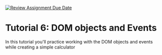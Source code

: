 [![Review Assignment Due Date](https://classroom.github.com/assets/deadline-readme-button-22041afd0340ce965d47ae6ef1cefeee28c7c493a6346c4f15d667ab976d596c.svg)](https://classroom.github.com/a/HXb4IJUd)
# Tutorial 6: DOM objects and Events

In this tutorial you'll practice working with the DOM objects and events while creating a simple calculator
